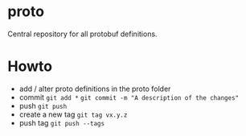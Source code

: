 # proto
Central repository for all protobuf definitions.

# Howto
* add / alter proto definitions in the proto folder 
* commit `git add *` `git commit -m "A description of the changes"`
* push `git push`
* create a new tag `git tag vx.y.z`
* push tag `git push --tags`
